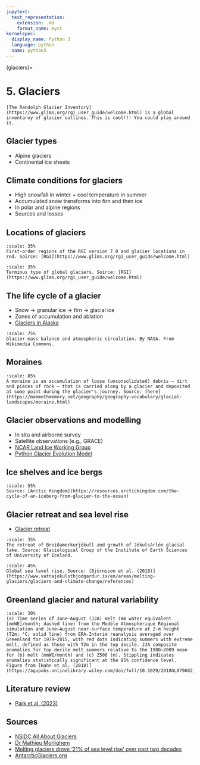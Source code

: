```yaml
---
jupytext:
  text_representation:
    extension: .md
    format_name: myst
kernelspec:
  display_name: Python 3
  language: python
  name: python3
---
```


(glaciers)=

# 5. Glaciers

```{note}
[The Randolph Glacier Inventory](https://www.glims.org/rgi_user_guide/welcome.html) is a global inventaroy of glacier outlines. This is cool!!! You could play around it.
```

## Glacier types
- Alpine glaciers
- Continental ice sheets

## Climate conditions for glaciers
- High snowfall in winter + cool temperature in summer
- Accumulated snow transforms into firn and then ice
- In polar and alpine regions 
- Sources and losses

## Locations of glaciers 
```{figure} /_static/lecture_specific/lecture1_figures/global_map_glaciers_tmp1.jpeg
:scale: 35%
First-order regions of the RGI version 7.0 and glacier locations in red. Soirce: [RGI](https://www.glims.org/rgi_user_guide/welcome.html)
```

```{figure} /_static/lecture_specific/lecture1_figures/global_glacier_map_term_type.jpeg
:scale: 35%
Terminus type of global glaciers. Soirce: [RGI](https://www.glims.org/rgi_user_guide/welcome.html)
```

## The life cycle of a glacier

- Snow -> granular ice -> firn -> glacial ice
- Zones of accumulation and ablation
- [Glaciers in Alaska](https://www.nytimes.com/interactive/2021/04/13/climate/muldrow-glacier-alaska-mount-denali.html?campaign_id=190&emc=edit_ufn_20210415&instance_id=29272&nl=updates-from-the-newsroom&regi_id=137798370&segment_id=55645&te=1&user_id=2965ea70db4c6fab16f65fb9d771d3c3)

```{figure} /_static/lecture_specific/lecture1_figures/glacier_mass_balance_tmp1.png
:scale: 75%
Glacier mass balance and atmospheric circulation. By NASA. From Wikimedia Commons.
```

## Moraines
```{figure} /_static/lecture_specific/lecture1_figures/moraine_tmp1.jpg
:scale: 85%
A moraine is an accumulation of loose (unconsolidated) debris – dirt and pieces of rock – that is carried along by a glacier and deposited at some point during the glacier's journey. Source: [here](https://mammothmemory.net/geography/geography-vocabulary/glacial-landscapes/moraine.html)
```

## Glacier observations and modelling
- In situ and airborne survey
- Satellite observations (e.g., GRACE)
- [NCAR Land Ice Working Group](http://www.cesm.ucar.edu/working_groups/Land+Ice/)
- [Python Glacier Evolution Model](https://github.com/drounce/PyGEM/wiki)


## Ice shelves and ice bergs
```{figure} /_static/lecture_specific/lecture1_figures/ice_shelves_tmp1.jpg
:scale: 55%
Source: [Arctic Kingdom](https://resources.arctickingdom.com/the-cycle-of-an-iceberg-from-glacier-to-the-ocean) 
```

## Glacier retreat and sea level rise

- [Glacier retreat](https://www.youtube.com/watch?time_continue=7&v=E4Zc_KuXMkA&feature=emb_logo)

```{figure} /_static/lecture_specific/lecture1_figures/glacier_retreat.jpeg
:scale: 35%
The retreat of Breiðamerkurjökull and growth of Jökulsárlón glacial lake. Source: Glaciological Group of the Institute of Earth Sciences of University of Iceland.
```

```{figure} /_static/lecture_specific/lecture1_figures/glaciers_slr.jpeg
:scale: 45%
Global sea level rise. Source: [Björnsson et al. (2018)](https://www.vatnajokulsthjodgardur.is/en/areas/melting-glaciers/glaciers-and-climate-change/references)
```

## Greenland glacier and natural variability
```{figure} /_static/lecture_specific/lecture1_figures/glacier_atm_tmp1.jpg
:scale: 30%
(a) Time series of June–August (JJA) melt (mm water equivalent [mmWE]/month; dashed line) from the Modèle Atmosphérique Régional simulation and June–August near-surface temperature at 2-m height (T2m; °C; solid line) from ERA-Interim reanalysis averaged over Greenland for 1979–2015, with red dots indicating summers with extreme melt, defined as those with T2m in the top decile. JJA composite anomalies for top decile melt summers relative to the 1980–2009 mean for (b) melt (mmWE/month) and (c) Z500 (m). Stippling indicates anomalies statistically significant at the 95% confidence level. Figure from [Hahn et al. (2018)](https://agupubs.onlinelibrary.wiley.com/doi/full/10.1029/2018GL079682)
```

## Literature review
- [Park et al. (2023)](https://www.nature.com/articles/s41467-023-36051-9)


## Sources
- [NSIDC All About Glaciers](https://nsidc.org/cryosphere/glaciers )
- [Dr Mathieu Morlighem](https://www.youtube.com/watch?v=EApyLVCng9I)
- [Melting glaciers drove ‘21% of sea level rise’ over past two decades](https://www.carbonbrief.org/melting-glaciers-drove-21-of-sea-level-rise-over-past-two-decades?fbclid=IwAR3C-b-S9n3YqZlU0fEK3fH15Go9jNZKv9Pu2xzcZDFKUvJcmSvH9_9Mxew)
- [AntarcticGlaciers.org](https://www.antarcticglaciers.org/glacier-processes/mass-balance/introduction-glacier-mass-balance/)



